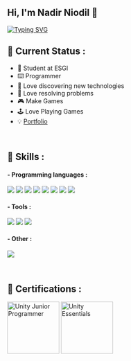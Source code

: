 ## Hi, I'm Nadir Niodil 👋

[![Typing SVG](https://readme-typing-svg.demolab.com?font=Fira+Code&pause=1000&width=435&lines=Welcome+to+my+GitHub+!;Nice+to+meet+you+!;French+Developer)](https://git.io/typing-svg)

## 📡 Current Status :
- 💼 Student at ESGI
- ⌨️ Programmer
- 🤖 Love discovering new technologies
- 🧠 Love resolving problems
- 🎮 Make Games
- 🕹️ Love Playing Games
- 💡 [Portfolio](https://nniodil.github.io/nadirniodil.github.io/)

</br>

## 🚀 Skills :

#### - Programming languages :
<p align=left>
<img src="https://img.shields.io/badge/C-237bec?style=for-the-badge">
<img src="https://img.shields.io/badge/C++-237bec?style=for-the-badge">
<img src="https://img.shields.io/badge/CSHARP-3c1593?style=for-the-badge">
<img src="https://img.shields.io/badge/HTML-fc9639?style=for-the-badge">
<img src="https://img.shields.io/badge/CSS-0055f6?style=for-the-badge">
<img src="https://img.shields.io/badge/PHP-657eff?style=for-the-badge">
<img src="https://img.shields.io/badge/SQL-000000?style=for-the-badge">
<img src="https://img.shields.io/badge/VBA-7fff65?style=for-the-badge">

</p>

#### - Tools :
<p align=left>
<img src="https://img.shields.io/badge/Unreal Engine-000000?style=for-the-badge&logo=unrealengine&logoColor=white">
<img src="https://img.shields.io/badge/Unity-000000?style=for-the-badge&logo=unity&logoColor=white">
<img src="https://img.shields.io/badge/Blender-000000?style=for-the-badge&logo=blender&logoColor=orange">

</p>

#### - Other :
<p align=left>
<img src="https://img.shields.io/badge/Linux-ffffff?style=for-the-badge&logo=linux&logoColor=black">
</p>

</br>

## 📜 Certifications :
<a href="https://www.credly.com/badges/bea24e3a-5060-49b1-a6f5-50165a1cba36"><img width="120px" src="https://images.credly.com/size/340x340/images/03d1c2f6-6182-49bd-b5af-2ef6d28b5383/image.png" alt="Unity Junior Programmer"></a>
<a href="https://www.credly.com/badges/62d6ebfb-170a-4e73-9983-454914f13b01"><img width="120px" src="https://images.credly.com/size/340x340/images/2ebece18-451f-4f69-868a-9b5edac57567/image.png" alt="Unity Essentials"></a>

